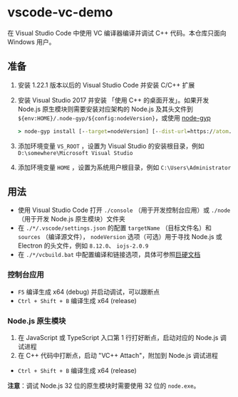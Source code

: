 # vscode-vc-demo

在 Visual Studio Code 中使用 VC 编译器编译并调试 C++ 代码。本仓库只面向 Windows 用户。

## 准备

1. 安装 1.22.1 版本以后的 Visual Studio Code 并安装 C/C++ 扩展
2. 安装 Visual Studio 2017 并安装 「使用 C++ 的桌面开发」。如果开发 Node.js 原生模块则需要安装对应架构的 Node.js 及其头文件到 ```${env:HOME}/.node-gyp/${config:nodeVersion}```，或使用 [node-gyp](https://www.npmjs.com/package/node-gyp)

    ``` cmd
    > node-gyp install [--target=nodeVersion] [--dist-url=https://atom.io/download/electron]
    ```

3. 添加环境变量 ```VS_ROOT``` ，设置为 Visual Studio 的安装根目录，例如 ```D:\somewhere\Microsoft Visual Studio```
4. 添加环境变量 ```HOME``` ，设置为系统用户根目录，例如 ```C:\Users\Administrator```

## 用法

* 使用 Visual Studio Code 打开 ```./console``` （用于开发控制台应用）或 ```./node``` （用于开发 Node.js 原生模块）文件夹
* 在 ```./*/.vscode/settings.json``` 的配置 ```targetName``` （目标文件名）和 ```sources```  （编译源文件）， ```nodeVersion``` 选项（可选）用于寻找 Node.js 或 Electron 的头文件，例如 ```8.12.0```、 ```iojs-2.0.9```
* 在 ```./*/vcbuild.bat``` 中配置编译和链接选项，具体可参照[巨硬文档](https://docs.microsoft.com/zh-cn/cpp/build/reference/c-cpp-building-reference)

### 控制台应用

* ```F5``` 编译生成 x64 (debug) 并启动调试，可以跟断点
* ```Ctrl + Shift + B``` 编译生成 x64 (release)

### Node.js 原生模块

1. 在 JavaScript 或 TypeScript 入口第 1 行打好断点，启动对应的 Node.js 调试进程
2. 在 C++ 代码中打断点，启动 "VC++ Attach"，附加到 Node.js 调试进程

* ```Ctrl + Shift + B``` 编译生成 x64 (release)

**注意**：调试 Node.js 32 位的原生模块时需要使用 32 位的 ```node.exe```。
